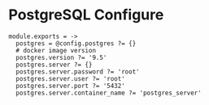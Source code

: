 # PostgreSQL Configure

    module.exports = ->
      postgres = @config.postgres ?= {}
      # docker image version
      postgres.version ?= '9.5'
      postgres.server ?= {}
      postgres.server.password ?= 'root'
      postgres.server.user ?= 'root'
      postgres.server.port ?= '5432'
      postgres.server.container_name ?= 'postgres_server'

